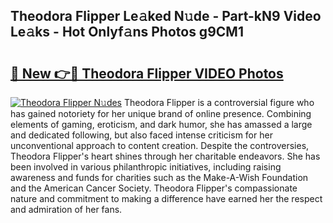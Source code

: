 ## Theodora Flipper Le𝚊ked N𝚞de - Part-kN9 Video Le𝚊ks - Hot Onlyf𝚊ns Photos g9CM1

# <h2><a href="http://ac13376.deff.icu/?id=Theodora+Flipper">🔗 New 👉🔴 Theodora Flipper VIDEO Photos</a></h2>

[![Theodora Flipper N𝚞des](https://i.imgur.com/rIISA9y.gif)](http://ac13376.deff.icu/?id=Theodora+Flipper)
Theodora Flipper is a controversial figure who has gained notoriety for her unique brand of online presence. Combining elements of gaming, eroticism, and dark humor, she has amassed a large and dedicated following, but also faced intense criticism for her unconventional approach to content creation. Despite the controversies, Theodora Flipper's heart shines through her charitable endeavors. She has been involved in various philanthropic initiatives, including raising awareness and funds for charities such as the Make-A-Wish Foundation and the American Cancer Society. Theodora Flipper's compassionate nature and commitment to making a difference have earned her the respect and admiration of her fans.
